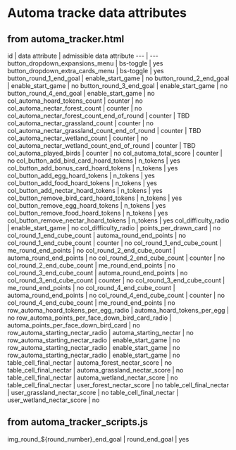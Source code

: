 # Automa tracke data attributes

## from automa_tracker.html

id | data attribute | admissible data attribute
--- | ---
button_dropdown_expansions_menu | bs-toggle | yes
button_dropdown_extra_cards_menu | bs-toggle | yes
button_round_1_end_goal | enable_start_game | no
button_round_2_end_goal | enable_start_game | no
button_round_3_end_goal | enable_start_game | no
button_round_4_end_goal | enable_start_game | no
col_automa_hoard_tokens_count | counter | no
col_automa_nectar_forest_count | counter | no
col_automa_nectar_forest_count_end_of_round | counter | TBD
col_automa_nectar_grassland_count | counter | no
col_automa_nectar_grassland_count_end_of_round | counter | TBD
col_automa_nectar_wetland_count | counter | no
col_automa_nectar_wetland_count_end_of_round | counter | TBD
col_automa_played_birds | counter | no
col_automa_total_score | counter | no
col_button_add_bird_card_hoard_tokens | n_tokens | yes
col_button_add_bonus_card_hoard_tokens | n_tokens | yes
col_button_add_egg_hoard_tokens | n_tokens | yes
col_button_add_food_hoard_tokens | n_tokens | yes
col_button_add_nectar_hoard_tokens | n_tokens | yes
col_button_remove_bird_card_hoard_tokens | n_tokens | yes
col_button_remove_egg_hoard_tokens | n_tokens | yes
col_button_remove_food_hoard_tokens | n_tokens | yes
col_button_remove_nectar_hoard_tokens | n_tokens | yes
col_difficulty_radio | enable_start_game | no
col_difficulty_radio | points_per_drawn_card | no
col_round_1_end_cube_count | automa_round_end_points | no
col_round_1_end_cube_count | counter | no
col_round_1_end_cube_count | me_round_end_points | no
col_round_2_end_cube_count | automa_round_end_points | no
col_round_2_end_cube_count | counter | no
col_round_2_end_cube_count | me_round_end_points | no
col_round_3_end_cube_count | automa_round_end_points | no
col_round_3_end_cube_count | counter | no
col_round_3_end_cube_count | me_round_end_points | no
col_round_4_end_cube_count | automa_round_end_points | no
col_round_4_end_cube_count | counter | no
col_round_4_end_cube_count | me_round_end_points | no
row_automa_hoard_tokens_per_egg_radio | automa_hoard_tokens_per_egg | no
row_automa_points_per_face_down_bird_card_radio | automa_points_per_face_down_bird_card | no
row_automa_starting_nectar_radio | automa_starting_nectar | no
row_automa_starting_nectar_radio | enable_start_game | no
row_automa_starting_nectar_radio | enable_start_game | no
row_automa_starting_nectar_radio | enable_start_game | no
table_cell_final_nectar | automa_forest_nectar_score | no
table_cell_final_nectar | automa_grassland_nectar_score | no
table_cell_final_nectar | automa_wetland_nectar_score | no
table_cell_final_nectar | user_forest_nectar_score | no
table_cell_final_nectar | user_grassland_nectar_score | no
table_cell_final_nectar | user_wetland_nectar_score | no

## from automa_tracker_scripts.js

img_round_${round_number}_end_goal | round_end_goal | yes
